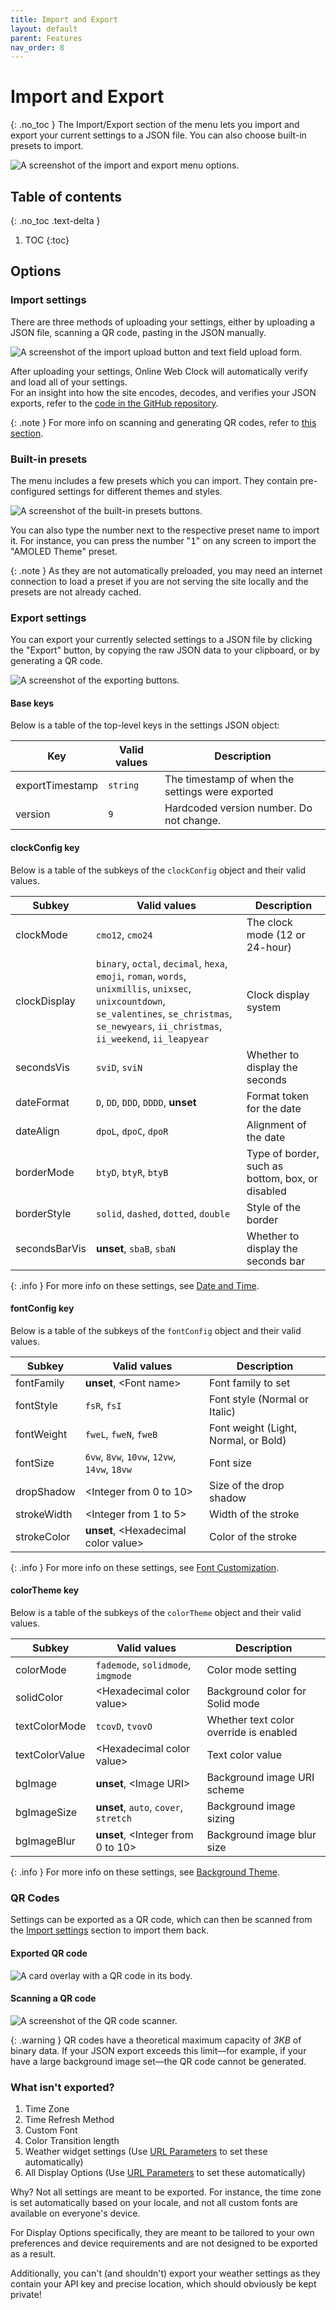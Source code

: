 ```yaml
---
title: Import and Export
layout: default
parent: Features
nav_order: 8
---
```

# Import and Export
{: .no_toc }
The Import/Export section of the menu lets you import and export your current settings to a JSON file. You can also choose built-in presets to import.

![A screenshot of the import and export menu options.](/assets/images/docs-Features/importexport/importexport.png)

## Table of contents
{: .no_toc .text-delta }
1. TOC
{:toc}

## Options
### Import settings
There are three methods of uploading your settings, either by uploading a JSON file, scanning a QR code, pasting in the JSON manually.

![A screenshot of the import upload button and text field upload form.](/assets/images/docs-Features/importexport/import.png)

After uploading your settings, Online Web Clock will automatically verify and load all of your settings.  
For an insight into how the site encodes, decodes, and verifies your JSON exports, refer to the [code in the GitHub repository](https://github.com/iKarTehFox/web-clock/blob/prod/src/importExport.ts).

{: .note }
For more info on scanning and generating QR codes, refer to [this section](#qr-codes).

### Built-in presets
The menu includes a few presets which you can import. They contain pre-configured settings for different themes and styles.

![A screenshot of the built-in presets buttons.](/assets/images/docs-Features/importexport/presets.png)

You can also type the number next to the respective preset name to import it. For instance, you can press the number "<kbd>1</kbd>" on any screen to import the "AMOLED Theme" preset.

{: .note }
As they are not automatically preloaded, you may need an internet connection to load a preset if you are not serving the site locally and the presets are not already cached.

### Export settings
You can export your currently selected settings to a JSON file by clicking the "Export" button, by copying the raw JSON data to your clipboard, or by generating a QR code.

![A screenshot of the exporting buttons.](/assets/images/docs-Features/importexport/export.png)

#### Base keys
Below is a table of the top-level keys in the settings JSON object:

| Key | Valid values | Description |
| --- | --- | --- |
| exportTimestamp | `string` | The timestamp of when the settings were exported |
| version | `9` | Hardcoded version number. Do not change. |

#### clockConfig key
Below is a table of the subkeys of the `clockConfig` object and their valid values.

| Subkey | Valid values | Description |
| --- | --- | --- |
| clockMode | `cmo12`, `cmo24` | The clock mode (12 or 24-hour) |
| clockDisplay | `binary`, `octal`, `decimal`, `hexa`, `emoji`, `roman`, `words`, `unixmillis`, `unixsec`, `unixcountdown`, `se_valentines`, `se_christmas`, `se_newyears`, `ii_christmas`, `ii_weekend`, `ii_leapyear` | Clock display system |
| secondsVis | `sviD`, `sviN` | Whether to display the seconds |
| dateFormat | `D`, `DD`, `DDD`, `DDDD`, **unset** | Format token for the date |
| dateAlign | `dpoL`, `dpoC`, `dpoR` | Alignment of the date |
| borderMode | `btyD`, `btyR`, `btyB` | Type of border, such as bottom, box, or disabled |
| borderStyle | `solid`, `dashed`, `dotted`, `double` | Style of the border |
| secondsBarVis | **unset**, `sbaB`, `sbaN` | Whether to display the seconds bar |

{: .info }
For more info on these settings, see [Date and Time](/docs/datetime).

#### fontConfig key
Below is a table of the subkeys of the `fontConfig` object and their valid values.

| Subkey | Valid values | Description |
| --- | --- | --- |
| fontFamily | **unset**, \<Font name\> | Font family to set |
| fontStyle | `fsR`, `fsI` | Font style (Normal or Italic) |
| fontWeight | `fweL`, `fweN`, `fweB` | Font weight (Light, Normal, or Bold) |
| fontSize | `6vw`, `8vw`, `10vw`, `12vw`, `14vw`, `18vw` | Font size |
| dropShadow | \<Integer from 0 to 10\> | Size of the drop shadow |
| strokeWidth | \<Integer from 1 to 5\> | Width of the stroke |
| strokeColor | **unset**, \<Hexadecimal color value\> | Color of the stroke |

{: .info }
For more info on these settings, see [Font Customization](/docs/fontcustomization).

#### colorTheme key
Below is a table of the subkeys of the `colorTheme` object and their valid values.

| Subkey | Valid values | Description |
| --- | --- | --- |
| colorMode | `fademode`, `solidmode`, `imgmode` | Color mode setting |
| solidColor | \<Hexadecimal color value\> | Background color for Solid mode |
| textColorMode | `tcovD`, `tvovO` | Whether text color override is enabled |
| textColorValue | \<Hexadecimal color value\> | Text color value |
| bgImage | **unset**, \<Image URI\> | Background image URI scheme |
| bgImageSize | **unset**, `auto`, `cover`, `stretch` | Background image sizing |
| bgImageBlur | **unset**, \<Integer from 0 to 10\> | Background image blur size |

{: .info }
For more info on these settings, see [Background Theme](/docs/backgroundtheme).

### QR Codes
Settings can be exported as a QR code, which can then be scanned from the [Import settings](#import-settings) section to import them back.

#### Exported QR code
![A card overlay with a QR code in its body.](/assets/images/docs-Development/cardoverlay/cardoverlay-qr.png)

#### Scanning a QR code
![A screenshot of the QR code scanner.](/assets/images/docs-Features/importexport/import-qr.png)

{: .warning }
QR codes have a theoretical maximum capacity of *3KB* of binary data. If your JSON export exceeds this limit—for example, if your have a large background image set—the QR code cannot be generated.

### What isn't exported?
1. Time Zone
2. Time Refresh Method
3. Custom Font
4. Color Transition length
5. Weather widget settings (Use [URL Parameters](/docs/url-params#weather-widget-parameters) to set these automatically)
6. All Display Options (Use [URL Parameters](/docs/url-params#url-parameter-list) to set these automatically)

Why? Not all settings are meant to be exported. For instance, the time zone is set automatically based on your locale, and not all custom fonts are available on everyone's device.

For Display Options specifically, they are meant to be tailored to your own preferences and device requirements and are not designed to be exported as a result.

Additionally, you can't (and shouldn't) export your weather settings as they contain your API key and precise location, which should obviously be kept private!
